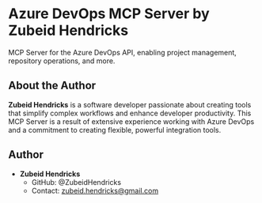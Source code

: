 # Azure DevOps MCP Server by Zubeid Hendricks
MCP Server for the Azure DevOps API, enabling project management, repository operations, and more.

## About the Author
**Zubeid Hendricks** is a software developer passionate about creating tools that simplify complex workflows and enhance developer productivity. This MCP Server is a result of extensive experience working with Azure DevOps and a commitment to creating flexible, powerful integration tools.

## Author
- **Zubeid Hendricks**
  - GitHub: @ZubeidHendricks
  - Contact: zubeid.hendricks@gmail.com
